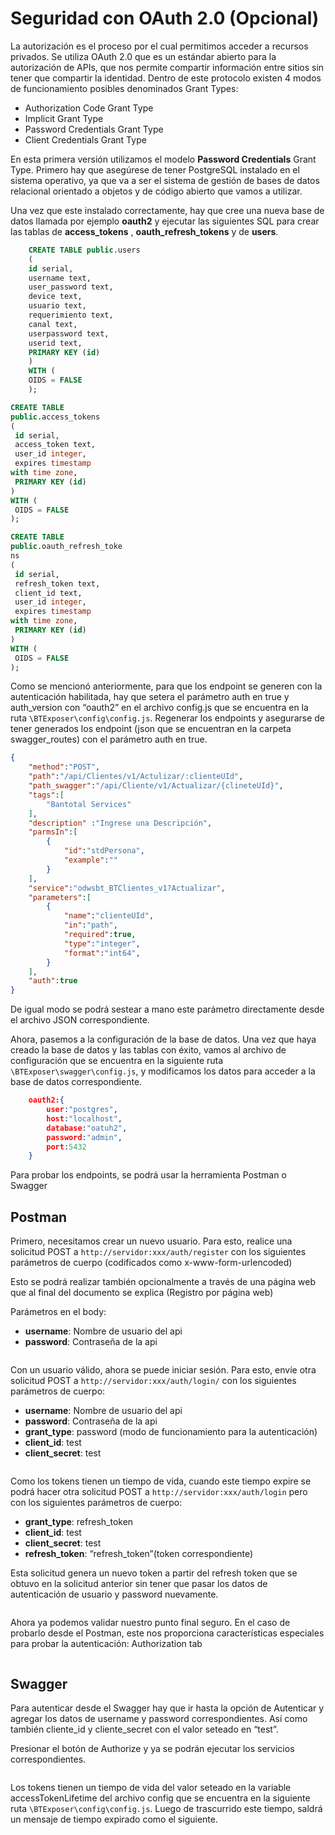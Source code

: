 # Seguridad con OAuth 2.0 (Opcional)

La autorización es el proceso por el cual permitimos acceder a recursos privados.
Se utiliza OAuth 2.0 que es un estándar abierto para la autorización de APIs, que nos 
permite compartir información entre sitios sin tener que compartir la identidad.
Dentro de este protocolo existen 4 modos de funcionamiento posibles denominados Grant 
Types:

* Authorization Code Grant Type
* Implicit Grant Type
* Password Credentials Grant Type
* Client Credentials Grant Type

En esta primera versión utilizamos el modelo **Password Credentials** Grant Type.
Primero hay que asegúrese de tener PostgreSQL instalado en el sistema operativo, ya que va a 
ser el sistema de gestión de bases de datos relacional orientado a objetos y de código abierto que 
vamos a utilizar.

Una vez que este instalado correctamente, hay que cree una nueva base de datos llamada por 
ejemplo **oauth2** y ejecutar las siguientes SQL para crear las tablas de **access_tokens** , 
**oauth_refresh_tokens** y de **users**.

``` sql
    CREATE TABLE public.users
    ( 
    id serial,
    username text,
    user_password text,
    device text,
    usuario text,
    requerimiento text,
    canal text,
    userpassword text,
    userid text,
    PRIMARY KEY (id)
    )
    WITH (
    OIDS = FALSE
    );
```
``` sql
CREATE TABLE 
public.access_tokens
(
 id serial,
 access_token text,
 user_id integer,
 expires timestamp 
with time zone,
 PRIMARY KEY (id)
)
WITH (
 OIDS = FALSE
);
```

``` sql
CREATE TABLE 
public.oauth_refresh_toke
ns
(
 id serial,
 refresh_token text,
 client_id text,
 user_id integer,
 expires timestamp 
with time zone,
 PRIMARY KEY (id)
)
WITH (
 OIDS = FALSE
);

```

Como se mencionó anteriormente, para que los endpoint se generen con la autenticación 
habilitada, hay que setera el parámetro auth en true y auth_version con “oauth2” en el archivo 
config.js que se encuentra en la ruta `\BTExposer\config\config.js`. Regenerar los endpoints y
asegurarse de tener generados los endpoint (json que se encuentran en la carpeta swagger_routes)
con el parámetro auth en true. 

``` json
{
    "method":"POST",
    "path":"/api/Clientes/v1/Actulizar/:clienteUId",
    "path_swagger":"/api/Cliente/v1/Actualizar/{clineteUId}",
    "tags":[
        "Bantotal Services"
    ],
    "description" :"Ingrese una Descripción",
    "parmsIn":[
        {
            "id":"stdPersona",
            "example":""
        }
    ],
    "service":"odwsbt_BTClientes_v1?Actualizar",
    "parameters":[
        {
            "name":"clienteUId",
            "in":"path",
            "required":true,
            "type":"integer",
            "format":"int64",
        }
    ],
    "auth":true
}
```


De igual modo se podrá sestear a mano este parámetro directamente desde el archivo JSON 
correspondiente.

Ahora, pasemos a la configuración de la base de datos. Una vez que haya creado la base de 
datos y las tablas con éxito, vamos al archivo de configuración que se encuentra en la siguiente ruta 
`\BTExposer\swagger\config.js`, y modificamos los datos para acceder a la base de datos 
correspondiente. 

``` json
    oauth2:{
        user:"postgres",
        host:"localhost",
        database:"oatuh2",
        password:"admin",
        port:5432
    }
```

Para probar los endpoints, se podrá usar la herramienta Postman o Swagger

## Postman

Primero, necesitamos crear un nuevo usuario. Para esto, realice una solicitud POST
a `http://servidor:xxx/auth/register` con los siguientes parámetros de cuerpo (codificados como x-www-form-urlencoded)

Esto se podrá realizar también opcionalmente a través de una página web que al final del 
documento se explica (Registro por página web)


Parámetros en el body: 

* **username**: Nombre de usuario del api
* **password**: Contraseña de la api

<img :src="$withBase('/img/03.png')" class="center">

Con un usuario válido, ahora se puede iniciar sesión. Para esto, envíe otra solicitud POST a `http://servidor:xxx/auth/login/` con los siguientes parámetros de cuerpo:

* **username**: Nombre de usuario del api
* **password**: Contraseña de la api
* **grant_type**: password (modo de funcionamiento para la autenticación)
* **client_id**: test
* **client_secret**: test

<img :src="$withBase('/img/04.png')" class="center">

Como los tokens tienen un tiempo de vida, cuando este tiempo expire se podrá hacer otra 
solicitud POST a `http://servidor:xxx/auth/login` pero con los siguientes parámetros de cuerpo:

* **grant_type**: refresh_token
* **client_id**: test
* **client_secret**: test
* **refresh_token**: “refresh_token”(token correspondiente)

Esta solicitud genera un nuevo token a partir del refresh token que se obtuvo en la solicitud anterior sin tener que pasar los datos de autenticación de usuario y password nuevamente.

<img :src="$withBase('/img/05.png')" class="center">

Ahora ya podemos validar nuestro punto final seguro. En el caso de probarlo desde el Postman, este  nos proporciona características especiales para probar la autenticación: Authorization tab

<img :src="$withBase('/img/06.png')" class="center">

## Swagger
Para autenticar desde el Swagger hay que ir hasta la opción de Autenticar y agregar los datos de username y password correspondientes. Así como también cliente_id y cliente_secret con el valor seteado en “test”.

Presionar el botón de Authorize y ya se podrán ejecutar los servicios correspondientes.

<img :src="$withBase('/img/07.png')" class="center">

Los tokens tienen un tiempo de vida del valor seteado en la variable accessTokenLifetime del 
archivo config que se encuentra en la siguiente ruta `\BTExposer\config\config.js`. Luego de
trascurrido este tiempo, saldrá un mensaje de tiempo expirado como el siguiente.

<img :src="$withBase('/img/08.png')" class="center">

